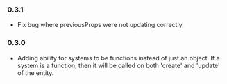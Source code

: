 ### 0.3.1
- Fix bug where previousProps were not updating correctly.

### 0.3.0
- Adding ability for systems to be functions instead of just an object. If a system is a function, then it will be called on both 'create' and 'update' of the entity.
